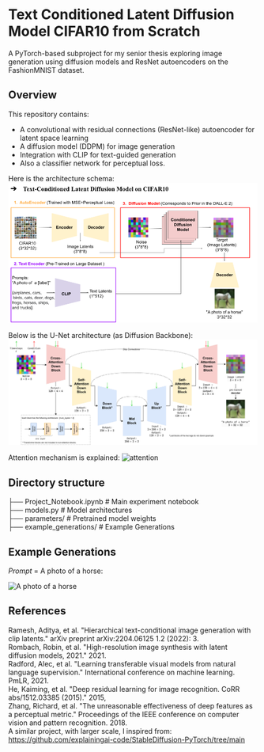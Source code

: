 # Text Conditioned Latent Diffusion Model CIFAR10 from Scratch 

A PyTorch-based subproject for my senior thesis exploring image generation using diffusion models and ResNet autoencoders on the FashionMNIST dataset.

## Overview

This repository contains:
- A convolutional with residual connections (ResNet-like) autoencoder for latent space learning
- A diffusion model (DDPM) for image generation
- Integration with CLIP for text-guided generation
- Also a classifier network for perceptual loss.


Here is the architecture schema:
![architecture_schema](schemas/architecture.png)

Below is the U-Net architecture (as Diffusion Backbone):
![unet](schemas/unet.png)

Attention mechanism is explained:
![attention](architecture/attention.png)



## Directory structure

├── Project_Notebook.ipynb 	# Main experiment notebook  
├── models.py              	# Model architectures  
├── parameters/           	# Pretrained model weights   
├── example_generations/	# Example Generations  

## Example Generations
*Prompt* = A photo of a horse:   

![A photo of a horse](./example_generations/Something-you-wear-on-the-foot.png)  


		

## References

Ramesh, Aditya, et al. "Hierarchical text-conditional image generation with clip latents." arXiv preprint arXiv:2204.06125 1.2 (2022): 3.  
Rombach, Robin, et al. "High-resolution image synthesis with latent diffusion models, 2021." 2021.  
Radford, Alec, et al. "Learning transferable visual models from natural language supervision." International conference on machine learning. PmLR, 2021.  
He, Kaiming, et al. "Deep residual learning for image recognition. CoRR abs/1512.03385 (2015)." 2015,  
Zhang, Richard, et al. "The unreasonable effectiveness of deep features as a perceptual metric." Proceedings of the IEEE conference on computer vision and pattern recognition. 2018.    
A  similar project, with larger scale, I inspired from:  
https://github.com/explainingai-code/StableDiffusion-PyTorch/tree/main
